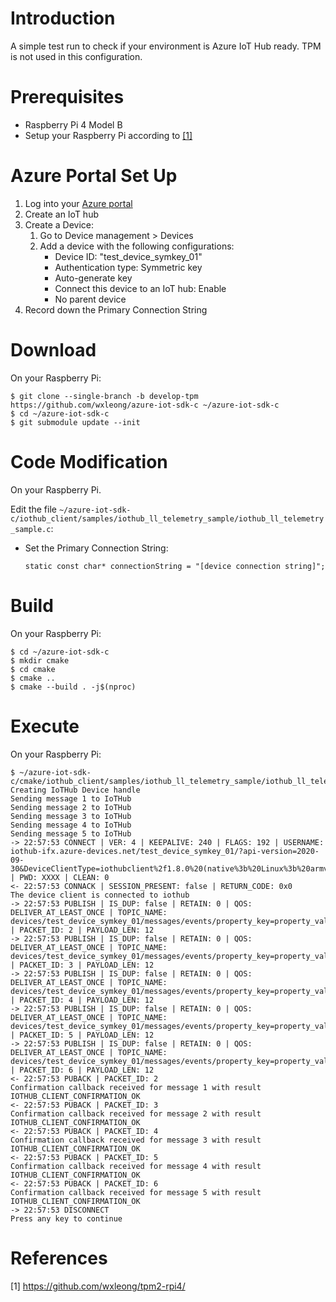 # Introduction

A simple test run to check if your environment is Azure IoT Hub ready. TPM is not used in this configuration.

# Prerequisites

- Raspberry Pi 4 Model B
- Setup your Raspberry Pi according to [[1]](#1)

# Azure Portal Set Up

1. Log into your [Azure portal](https://portal.azure.com/)
2. Create an IoT hub
3. Create a Device:
    1. Go to Device management > Devices
    2. Add a device with the following configurations:
        - Device ID: "test_device_symkey_01"
        - Authentication type: Symmetric key
        - Auto-generate key
        - Connect this device to an IoT hub: Enable
        - No parent device
4. Record down the Primary Connection String

<!--
# Monitor Device-to-Cloud Messages
-->
<!--
There is a cost to run Cloud Shell...
https://stackoverflow.com/questions/35381303/how-to-test-messages-arriving-in-azure-iothub

1. Log into your [Azure Cloud Shell](https://shell.azure.com)
-->
<!--
Need to download Visual Studio Code: https://code.visualstudio.com/download

https://stackoverflow.com/questions/35381303/how-to-test-messages-arriving-in-azure-iothub

1. Install [Azure IoT Toolkit](https://marketplace.visualstudio.com/items?itemName=vsciot-vscode.azure-iot-toolkit) on your Windows machine
2. 
-->

# Download

On your Raspberry Pi:
```
$ git clone --single-branch -b develop-tpm https://github.com/wxleong/azure-iot-sdk-c ~/azure-iot-sdk-c
$ cd ~/azure-iot-sdk-c
$ git submodule update --init
```

# Code Modification

On your Raspberry Pi.

Edit the file `~/azure-iot-sdk-c/iothub_client/samples/iothub_ll_telemetry_sample/iothub_ll_telemetry_sample.c`:
- Set the Primary Connection String:
    ```
    static const char* connectionString = "[device connection string]";
    ```

# Build

On your Raspberry Pi:
```
$ cd ~/azure-iot-sdk-c
$ mkdir cmake
$ cd cmake
$ cmake ..
$ cmake --build . -j$(nproc)
```

# Execute

On your Raspberry Pi:
```
$ ~/azure-iot-sdk-c/cmake/iothub_client/samples/iothub_ll_telemetry_sample/iothub_ll_telemetry_sample
Creating IoTHub Device handle
Sending message 1 to IoTHub
Sending message 2 to IoTHub
Sending message 3 to IoTHub
Sending message 4 to IoTHub
Sending message 5 to IoTHub
-> 22:57:53 CONNECT | VER: 4 | KEEPALIVE: 240 | FLAGS: 192 | USERNAME: iothub-ifx.azure-devices.net/test_device_symkey_01/?api-version=2020-09-30&DeviceClientType=iothubclient%2f1.8.0%20(native%3b%20Linux%3b%20armv7l) | PWD: XXXX | CLEAN: 0
<- 22:57:53 CONNACK | SESSION_PRESENT: false | RETURN_CODE: 0x0
The device client is connected to iothub
-> 22:57:53 PUBLISH | IS_DUP: false | RETAIN: 0 | QOS: DELIVER_AT_LEAST_ONCE | TOPIC_NAME: devices/test_device_symkey_01/messages/events/property_key=property_value | PACKET_ID: 2 | PAYLOAD_LEN: 12
-> 22:57:53 PUBLISH | IS_DUP: false | RETAIN: 0 | QOS: DELIVER_AT_LEAST_ONCE | TOPIC_NAME: devices/test_device_symkey_01/messages/events/property_key=property_value | PACKET_ID: 3 | PAYLOAD_LEN: 12
-> 22:57:53 PUBLISH | IS_DUP: false | RETAIN: 0 | QOS: DELIVER_AT_LEAST_ONCE | TOPIC_NAME: devices/test_device_symkey_01/messages/events/property_key=property_value | PACKET_ID: 4 | PAYLOAD_LEN: 12
-> 22:57:53 PUBLISH | IS_DUP: false | RETAIN: 0 | QOS: DELIVER_AT_LEAST_ONCE | TOPIC_NAME: devices/test_device_symkey_01/messages/events/property_key=property_value | PACKET_ID: 5 | PAYLOAD_LEN: 12
-> 22:57:53 PUBLISH | IS_DUP: false | RETAIN: 0 | QOS: DELIVER_AT_LEAST_ONCE | TOPIC_NAME: devices/test_device_symkey_01/messages/events/property_key=property_value | PACKET_ID: 6 | PAYLOAD_LEN: 12
<- 22:57:53 PUBACK | PACKET_ID: 2
Confirmation callback received for message 1 with result IOTHUB_CLIENT_CONFIRMATION_OK
<- 22:57:53 PUBACK | PACKET_ID: 3
Confirmation callback received for message 2 with result IOTHUB_CLIENT_CONFIRMATION_OK
<- 22:57:53 PUBACK | PACKET_ID: 4
Confirmation callback received for message 3 with result IOTHUB_CLIENT_CONFIRMATION_OK
<- 22:57:53 PUBACK | PACKET_ID: 5
Confirmation callback received for message 4 with result IOTHUB_CLIENT_CONFIRMATION_OK
<- 22:57:53 PUBACK | PACKET_ID: 6
Confirmation callback received for message 5 with result IOTHUB_CLIENT_CONFIRMATION_OK
-> 22:57:53 DISCONNECT
Press any key to continue
```

# References

<a id="1">[1] https://github.com/wxleong/tpm2-rpi4/</a> <br>
